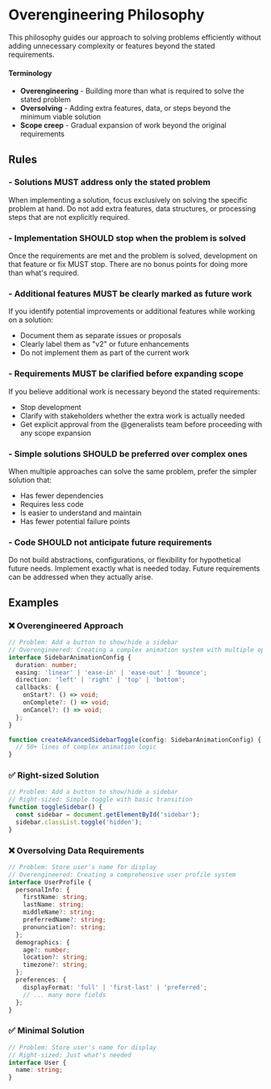 # Overengineering Philosophy
This philosophy guides our approach to solving problems efficiently without adding unnecessary complexity or features beyond the stated requirements.

#### Terminology
- **Overengineering** - Building more than what is required to solve the stated problem
- **Oversolving** - Adding extra features, data, or steps beyond the minimum viable solution
- **Scope creep** - Gradual expansion of work beyond the original requirements

## Rules

### - Solutions MUST address only the stated problem
When implementing a solution, focus exclusively on solving the specific problem at hand. Do not add extra features, data structures, or processing steps that are not explicitly required.

### - Implementation SHOULD stop when the problem is solved
Once the requirements are met and the problem is solved, development on that feature or fix MUST stop. There are no bonus points for doing more than what's required.

### - Additional features MUST be clearly marked as future work
If you identify potential improvements or additional features while working on a solution:
- Document them as separate issues or proposals
- Clearly label them as "v2" or future enhancements  
- Do not implement them as part of the current work

### - Requirements MUST be clarified before expanding scope
If you believe additional work is necessary beyond the stated requirements:
- Stop development
- Clarify with stakeholders whether the extra work is actually needed
- Get explicit approval from the @generalists team before proceeding with any scope expansion

### - Simple solutions SHOULD be preferred over complex ones
When multiple approaches can solve the same problem, prefer the simpler solution that:
- Has fewer dependencies
- Requires less code
- Is easier to understand and maintain
- Has fewer potential failure points

### - Code SHOULD not anticipate future requirements
Do not build abstractions, configurations, or flexibility for hypothetical future needs. Implement exactly what is needed today. Future requirements can be addressed when they actually arise.

## Examples

### ❌ Overengineered Approach
```typescript
// Problem: Add a button to show/hide a sidebar
// Overengineered: Creating a complex animation system with multiple options
interface SidebarAnimationConfig {
  duration: number;
  easing: 'linear' | 'ease-in' | 'ease-out' | 'bounce';
  direction: 'left' | 'right' | 'top' | 'bottom';
  callbacks: {
    onStart?: () => void;
    onComplete?: () => void;
    onCancel?: () => void;
  };
}

function createAdvancedSidebarToggle(config: SidebarAnimationConfig) {
  // 50+ lines of complex animation logic
}
```

### ✅ Right-sized Solution
```typescript
// Problem: Add a button to show/hide a sidebar
// Right-sized: Simple toggle with basic transition
function toggleSidebar() {
  const sidebar = document.getElementById('sidebar');
  sidebar.classList.toggle('hidden');
}
```

### ❌ Oversolving Data Requirements
```typescript
// Problem: Store user's name for display
// Overengineered: Creating a comprehensive user profile system
interface UserProfile {
  personalInfo: {
    firstName: string;
    lastName: string;
    middleName?: string;
    preferredName?: string;
    pronunciation?: string;
  };
  demographics: {
    age?: number;
    location?: string;
    timezone?: string;
  };
  preferences: {
    displayFormat: 'full' | 'first-last' | 'preferred';
    // ... many more fields
  };
}
```

### ✅ Minimal Solution
```typescript
// Problem: Store user's name for display
// Right-sized: Just what's needed
interface User {
  name: string;
}
```
